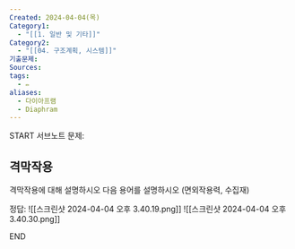 ```yaml
---
Created: 2024-04-04(목)
Category1:
  - "[[1. 일반 및 기타]]"
Category2:
  - "[[04. 구조계획, 시스템]]"
기출문제: 
Sources: 
tags:
  - ✏️
aliases:
  - 다이아프램
  - Diaphram
---
```

START
서브노트
문제:  
## 격막작용 

격막작용에 대해 설명하시오
다음 용어를 설명하시오 (면외작용력, 수집재)



정답: 
![[스크린샷 2024-04-04 오후 3.40.19.png]]
![[스크린샷 2024-04-04 오후 3.40.30.png]]
<!--ID: 1712233553497-->
END

